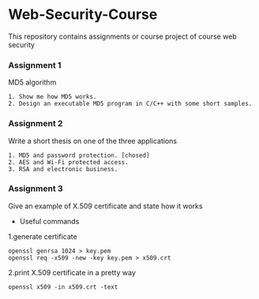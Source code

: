 Web-Security-Course
===================


This repository contains assignments or course project of course web security

### Assignment 1
MD5 algorithm

```
1. Show me how MD5 works.
2. Design an executable MD5 program in C/C++ with some short samples.
```

### Assignment 2
Write a short thesis on one of the three applications 

```
1. MD5 and password protection. [chosed]
2. AES and Wi‐Fi protected access.
3. RSA and electronic business.
```

### Assignment 3
Give an example of X.509 certificate and state how it works

* Useful commands

 1.generate certificate
 ```shell
 openssl genrsa 1024 > key.pem
 openssl req -x509 -new -key key.pem > x509.crt
 ```
 2.print X.509 certificate in a pretty way
 ```shell
 openssl x509 -in x509.crt -text
 ```
